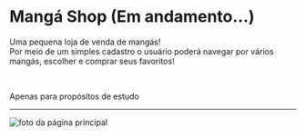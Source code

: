 <html>
  <h1>Mangá Shop (Em andamento...)</h1>
  <p>Uma pequena loja de venda de mangás! <br/> Por meio de um simples cadastro o usuário poderá navegar por vários mangás, escolher e comprar seus favoritos!</p>
  <br/>
  <p>Apenas para propósitos de estudo</p>
  <hr/>
  <img src="https://i.imgur.com/SB2AK25.png" alt="foto da página principal" />
</html>

